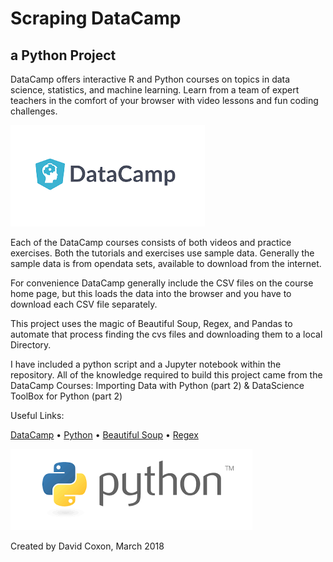 # Scraping DataCamp

## a Python Project

DataCamp offers interactive R and Python courses on topics in data science, statistics, and machine learning. Learn from a team of expert teachers in the comfort of your browser with video lessons and fun coding challenges.

![DataCamp](Images/datacamp.png?raw=true)

Each of the DataCamp courses consists of both videos and practice exercises. Both the tutorials and exercises use sample data. Generally the sample data is from opendata sets, available to download from the internet. 

For convenience DataCamp generally include the CSV files on the course home page, but this loads the data into the browser and you have to download each CSV file separately. 

This project uses the magic of Beautiful Soup, Regex, and Pandas to automate that process finding the cvs files and downloading them to a local Directory.
 
I have included a python script and a Jupyter notebook within the repository. All of the knowledge required to build this project came from the DataCamp Courses: Importing Data with Python (part 2) & DataScience ToolBox for Python (part 2) 

Useful Links:

[DataCamp](https://Datacamp.com) • 
[Python](https://docs.python.org/3/) • 
[Beautiful Soup](https://www.crummy.com/software/BeautifulSoup/) • 
[Regex](https://docs.python.org/3/howto/regex.html)

![Python](Images/python.png?raw=true)

Created by David Coxon, March 2018